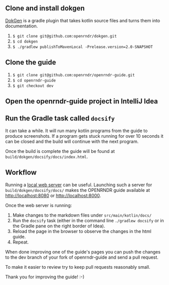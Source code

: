 ## Clone and install dokgen

[DokGen](https://github.com/openrndr/dokgen) 
is a gradle plugin that takes kotlin source files and turns them into documentation.

1. `$ git clone git@github.com:openrndr/dokgen.git`
1. `$ cd dokgen`
1. `$ ./gradlew publishToMavenLocal -Prelease.version=2.0-SNAPSHOT`

## Clone the guide

1. `$ git clone git@github.com:openrndr/openrndr-guide.git`
1. `$ cd openrndr-guide`
1. `$ git checkout dev`

## Open the openrndr-guide project in IntelliJ Idea

## Run the Gradle task called `docsify`

It can take a while. It will run many kotlin programs from the guide
to produce screenshots. If a program gets stuck running for over
10 seconds it can be closed and the build will continue with the next program.

Once the build is complete the guide will be found at 
`build/dokgen/docsify/docs/index.html`.

## Workflow

Running a [local web server](https://developer.mozilla.org/en-US/docs/Learn/Common_questions/set_up_a_local_testing_server) 
can be useful. Launching such a server for `build/dokgen/docsify/docs/`
makes the OPENRNDR guide available at [http://localhost:8080](http://localhost:8080) or [http://localhost:8000](http://localhost:8000).

Once the web server is running:

1. Make changes to the markdown files under `src/main/kotlin/docs/`
2. Run the `docsify` task (either in the command line `./gradlew docsify` or in
   the Gradle pane on the right border of Idea).
3. Reload the page in the browser to observe the changes in the html guide.
4. Repeat.

When done improving one of the guide's pages you can push the changes to the
dev branch of your fork of openrndr-guide and send a pull request.

To make it easier to review try to keep pull requests reasonably small.

Thank you for improving the guide! :-)


